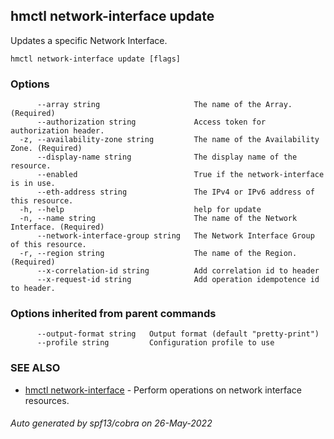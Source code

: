 ## hmctl network-interface update

Updates a specific Network Interface.

```
hmctl network-interface update [flags]
```

### Options

```
      --array string                     The name of the Array. (Required)
      --authorization string             Access token for authorization header.
  -z, --availability-zone string         The name of the Availability Zone. (Required)
      --display-name string              The display name of the resource.
      --enabled                          True if the network-interface is in use.
      --eth-address string               The IPv4 or IPv6 address of this resource.
  -h, --help                             help for update
  -n, --name string                      The name of the Network Interface. (Required)
      --network-interface-group string   The Network Interface Group of this resource.
  -r, --region string                    The name of the Region. (Required)
      --x-correlation-id string          Add correlation id to header
      --x-request-id string              Add operation idempotence id to header.
```

### Options inherited from parent commands

```
      --output-format string   Output format (default "pretty-print")
      --profile string         Configuration profile to use
```

### SEE ALSO

* [hmctl network-interface](hmctl_network-interface.md)	 - Perform operations on network interface resources.

###### Auto generated by spf13/cobra on 26-May-2022
